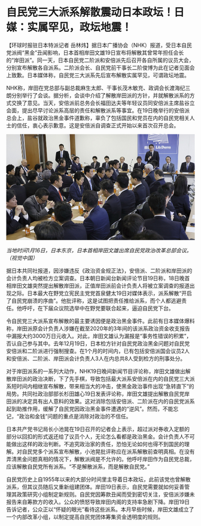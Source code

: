# 自民党三大派系解散震动日本政坛！日媒：实属罕见，政坛地震！

【环球时报驻日本特派记者
岳林炜】据日本广播协会（NHK）报道，受日本自民党派阀“黑金”丑闻影响，日本首相岸田文雄19日宣布将解散其曾常年担任会长的“岸田派”。同一天，日本自民党二阶派和安倍派先后召开各自所属的议员大会，分别宣布解散各自派系。二阶派会长、自民党前干事长二阶俊博为此在记者见面会上致歉。日本媒体称，自民党三大派系先后宣布解散实属罕见，可谓政坛地震。

NHK称，岸田在党总部与副总裁麻生太郎、干事长茂木敏充、政调会长渡海纪三朗分别举行了会谈。据分析，会谈中介绍了解散岸田派的方针，并就解散派系的方式交换了意见。当天，安倍派前总务会长福田达夫等年轻议员同安倍派主席盐谷立会面，提出尽早讨论派系高层的责任和解散派系等事宜。在19日晚举行的安倍派总会上，盐谷就政治黑金事件道歉称，辜负了包括国民和党员在内的自民党相关人士的信任，衷心表示歉意。这是安倍派自调查正式开始以来首次召开总会。

![0999fcc1ddb4bb72b54bd5e1cc811da9.jpg](https://raw.githubusercontent.com/qqhsx/qqnews_image/main/2024/01/20/自民党三大派系解散震动日本政坛！日媒：实属罕见，政坛地震！/0999fcc1ddb4bb72b54bd5e1cc811da9.jpg)

_当地时间1月16日，日本东京，日本首相岸田文雄出席自民党政治改革总部会议。（视觉中国）_

据日本共同社报道，因涉嫌违反《政治资金规正法》，安倍派、二阶派和岸田派的会计负责人均被检方立案调查。日本朝日新闻台新闻评论节目19日称，18日晚首相岸田文雄突然提出解散岸田派，正值岸田派前会计负责人将被立案调查的报道出现之际。日本最大在野党立宪民主党党首泉健太19日对媒体表示，派系解散“开启了自民党崩溃的序曲”。他批评称，这是试图把责任推给派系，而个人都逃避责任。他呼吁，在下届众议院选举中在野党要联合起来，逼迫自民党下台。

令自民党三大派系宣布解散的最主要诱因便是政治黑金事件。此前有日本媒体爆料称，岸田派原会计负责人涉嫌在截至2020年的3年间的该派系政治资金收支报告中漏报大约3000万日元收入。对此，岸田文雄认为漏报是“事务性错误的积累”，否认自己参与其中。去年12月19日，日本检方针对自民党政治黑金问题对自民党安倍派和二阶派进行强制搜查。在1个月的时间内，已有包括安倍派国会议员2人和安倍派、二阶派、岸田派会计负责人3人在内总共8人受到检方的刑事处分。

对于岸田派系的一系列大动作，NHK19日晚间新闻节目评论称，岸田文雄做出解散岸田派的政治决断，下了先手棋，导致包括最大派系安倍派在内的自民党三大派系短时间内相继宣布解散，带来相当大的冲击，使黑金政治事件出现“急转直下”的局势。共同社政治部部长杉田雄心19日发表评论称，岸田文雄提出解散自民党岸田派的决定具有出人意料的效果。这对消除包括安倍派、二阶派在内的自民党派系起到助推作用，缓解了自民党因政治黑金事件遭遇的“逆风”。然而，不能忘记，“政治和金钱”问题的重点是消除对政治的不信任。

日本共产党书记局长小池晃在19日召开的记者会上表示，超过派对券收入定额的部分以回扣的形式返还给了议员个人，无论怎么看都是政治黑金。会计负责人不可能做出这样的政治判断。不追究政治家的责任，恐怕无论如何也得不到国民的理解。对自民党多个派系宣布解散，小池晃批评称应在派系解散前查明真相。在没有弄清黑金问题真相的情况下，解散派阀是不允许的。他呼吁岸田作为自民党总裁，应该解散自民党所有派系。“不是解散派系，而是解散自民党。”

自民党历史上自1955年以来的大部分时间里主导着日本政坛，此前该党也曾解散派系，但其议员随后又重新组建团体。岸田19日表示，自民党需要就如何妥善管理其政策研究小组制定新规则。自民党因筹款丑闻而受到密切关注，安倍派涉嫌未报告来自筹款方的收入。公众的愤怒导致岸田内阁的支持率急剧下降。岸田19日告诉记者，公众正以“怀疑的眼光”看待这些派系。本月早些时候，岸田文雄成立了一个内部改革小组，以制定提高自民党团体筹集资金透明度的规则。

